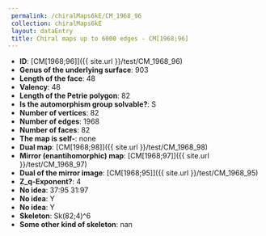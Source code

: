 ```yaml
--- 
 permalink: /chiralMaps6kE/CM_1968_96 
 collection: chiralMaps6kE
 layout: dataEntry
 title: Chiral maps up to 6000 edges - CM[1968;96]
---
```


- **ID**: [CM[1968;96]]({{ site.url }}/test/CM_1968_96)
- **Genus of the underlying surface**: 903
- **Length of the face**: 48
- **Valency**: 48
- **Length of the Petrie polygon**: 82
- **Is the automorphism group solvable?**: S
- **Number of vertices**: 82
- **Number of edges**: 1968
- **Number of faces**: 82
- **The map is self-**: none
- **Dual map**: [CM[1968;98]]({{ site.url }}/test/CM_1968_98)
- **Mirror (enantihomorphic) map**: [CM[1968;97]]({{ site.url }}/test/CM_1968_97)
- **Dual of the mirror image**: [CM[1968;95]]({{ site.url }}/test/CM_1968_95)
- **Z_q-Exponent?**: 4
- **No idea**:  37:95 31:97
- **No idea**: Y
- **No idea**: Y
- **Skeleton**: Sk(82;4)^6
- **Some other kind of skeleton**: nan
